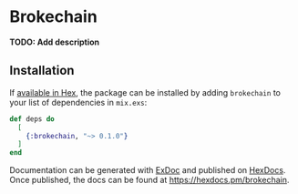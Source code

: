 # Brokechain

**TODO: Add description**

## Installation

If [available in Hex](https://hex.pm/docs/publish), the package can be installed
by adding `brokechain` to your list of dependencies in `mix.exs`:

```elixir
def deps do
  [
    {:brokechain, "~> 0.1.0"}
  ]
end
```

Documentation can be generated with [ExDoc](https://github.com/elixir-lang/ex_doc)
and published on [HexDocs](https://hexdocs.pm). Once published, the docs can
be found at <https://hexdocs.pm/brokechain>.

